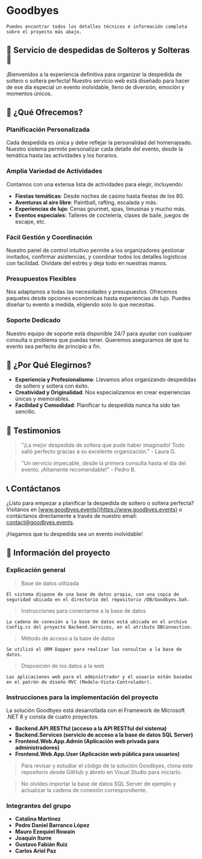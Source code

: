 ﻿# Goodbyes

	Puedes encontrar todos los detalles técnicos e información completa sobre el proyecto más abajo.


## 🎉 Servicio de despedidas de Solteros y Solteras 🎉

¡Bienvenidos a la experiencia definitiva para organizar la despedida de soltero o soltera perfecta! Nuestro servicio web está diseñado para hacer de ese día especial un evento inolvidable, lleno de diversión, emoción y momentos únicos. 

## 🚀 ¿Qué Ofrecemos?

### Planificación Personalizada
Cada despedida es única y debe reflejar la personalidad del homenajeado. Nuestro sistema permite personalizar cada detalle del evento, desde la temática hasta las actividades y los horarios.

### Amplia Variedad de Actividades
Contamos con una extensa lista de actividades para elegir, incluyendo:
- **Fiestas temáticas**: Desde noches de casino hasta fiestas de los 80.
- **Aventuras al aire libre**: Paintball, rafting, escalada y más.
- **Experiencias de lujo**: Cenas gourmet, spas, limusinas y mucho más.
- **Eventos especiales**: Talleres de coctelería, clases de baile, juegos de escape, etc.

### Fácil Gestión y Coordinación
Nuestro panel de control intuitivo permite a los organizadores gestionar invitados, confirmar asistencias, y coordinar todos los detalles logísticos con facilidad. Olvídate del estrés y deja todo en nuestras manos.

### Presupuestos Flexibles
Nos adaptamos a todas las necesidades y presupuestos. Ofrecemos paquetes desde opciones económicas hasta experiencias de lujo. Puedes diseñar tu evento a medida, eligiendo solo lo que necesitas.

### Soporte Dedicado
Nuestro equipo de soporte está disponible 24/7 para ayudar con cualquier consulta o problema que puedas tener. Queremos asegurarnos de que tu evento sea perfecto de principio a fin.

## 🎯 ¿Por Qué Elegirnos?

- **Experiencia y Profesionalismo**: Llevamos años organizando despedidas de soltero y soltera con éxito.
- **Creatividad y Originalidad**: Nos especializamos en crear experiencias únicas y memorables.
- **Facilidad y Comodidad**: Planificar tu despedida nunca ha sido tan sencillo.

## 🌟 Testimonios

> "¡La mejor despedida de soltera que pude haber imaginado! Todo salió perfecto gracias a su excelente organización." - Laura G.

> "Un servicio impecable, desde la primera consulta hasta el día del evento. ¡Altamente recomendable!" - Pedro B.

## 📞 Contáctanos

¿Listo para empezar a planificar la despedida de soltero o soltera perfecta? Visítanos en [www.goodbyes.events](https://www.goodbyes.events) o contáctanos directamente a través de nuestro email: contact@goodbyes.events.

¡Hagamos que tu despedida sea un evento inolvidable!


## 🚧 Información del proyecto

### Explicación general

>Base de datos utilizada
	
	El sistema dispone de una base de datos propia, con una copia de seguridad ubicada en el directorio del repositorio /DB/Goodbyes.bak.

>Instrucciones para conectarme a la base de datos

	La cadena de conexión a la base de datos está ubicada en el archivo Config.cs del proyecto Backend.Services, en el atributo DBConnection.

>Método de acceso a la base de datos

	Se utilizó el ORM Dapper para realizar las consultas a la base de datos.

>Disposición de los datos a la web

	Las aplicaciones web para el administrador y el usuario están basadas en el patrón de diseño MVC (Modelo-Vista-Controlador).

### Instrucciones para la implementación del proyecto

La solución Goodbyes está desarrollada con el Framework de Microsoft .NET 8 y consta de cuatro proyectos.

- **Backend.API.RESTful (acceso a la API RESTful del sistema)**
- **Backend.Services (servicio de acceso a la base de datos SQL Server)**
- **Frontend.Web.App.Admin (Aplicación web privada para administradores)**
- **Frontend.Web.App.User (Aplicación web pública para usuarios)**

> Para revisar y estudiar el código de la solución Goodbyes, clona este repositorio desde GitHub y ábrelo en Visual Studio para iniciarlo.

>No olvides importar la base de datos SQL Server de ejemplo y actualizar la cadena de conexión correspondiente.

### Integrantes del grupo

- **Catalina Martinez**
- **Pedro Daniel Barranco López**
- **Mauro Ezequiel Rowain**
- **Joaquín Iturre**
- **Gustavo Fabián Ruiz**
- **Carlos Ariel Paz**

